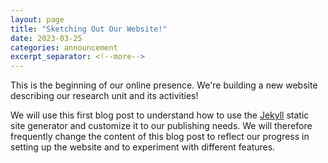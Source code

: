 ```yaml
---
layout: page
title: "Sketching Out Our Website!"
date: 2023-03-25
categories: announcement
excerpt_separator: <!--more-->
---
```


This is the beginning of our online presence. We're building a new
website describing our research unit and its activities!

<!--more-->

We will use this first blog post to understand how to use the
[Jekyll](https://jekyllrb.com/) static site generator and customize
it to our publishing needs. We will therefore frequently change
the content of this blog post to reflect our progress in setting
up the website and to experiment with different features.
